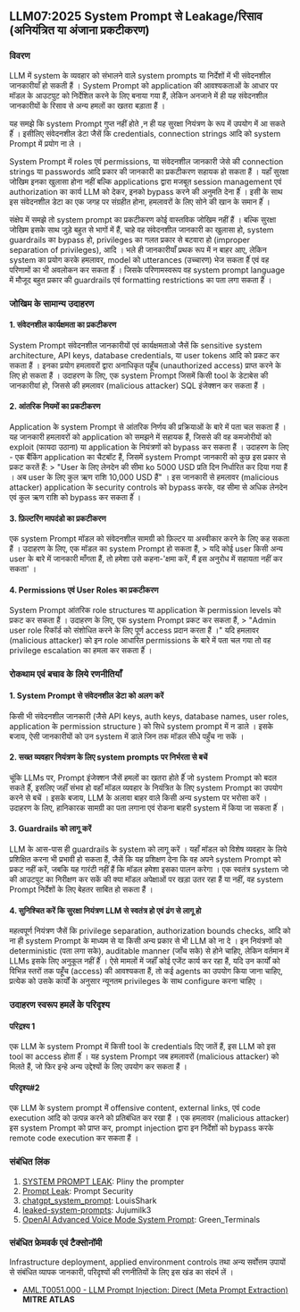 ## LLM07:2025 System Prompt से Leakage/रिसाव (अनियंत्रित या अंजाना प्रकटीकरण)

### विवरण

LLM में system के व्यवहार को संभालने वाले system prompts या निर्देशों में भी संवेदनशील जानकारीयाँ हो सकती हैं । System Prompt को application की आवश्यकताओं के आधार पर मॉडल के आउटपुट को निर्देशित करने के लिए बनाया गया हैं, लेकिन अनजाने में ही यह संवेदनशील जानकारीयों के रिसाव से अन्य हमलों का खतरा बड़ाता हैं ।

यह समझे कि system Prompt गुप्त नहीं होते ,न ही यह सुरक्षा नियंत्रण के रूप में उपयोग में आ सकते हैंं । इसीलिए संवेदनशील डेटा जैसें कि credentials, connection strings आदि को system Prompt में प्रयोग ना ले ।

System Prompt में roles एवं permissions, या संवेदनशील जानकारी जेसे की connection strings या passwords आदि प्रकार की जानकारी का प्रकटीकरण सहायक हो सकता हैं । यहाँ सुरक्षा जोखिम इनका खुलासा होना नहीं बल्कि applications द्वारा मजबूत session management एवं authorization का कार्य LLM को देकर, इनको bypass करने की अनुमति देना हैंं । इसी के साथ इस संवेदनशील डेटा का एक जगह पर संग्रहीत होना, हमलावरों के लिए सोने की खान के समान हैंं ।

संक्षेप में समझे तो system prompt का प्रकटीकरण कोई वास्तविक जोखिम नहीं हैं । बल्कि सुरक्षा जोखिम इसके साथ जुड़े बहुत से भागों में हैं, चाहे वह संवेदनशील जानकारी का खुलासा हो, system guardrails का bypass हो, privileges का गलत प्रकार से बटवारा हो (improper separation of privileges), आदि । भले ही जानकारीयाँ प्रथक रूप में न बाहर आए, लेकिन system का प्रयोग करके हमलावर, model को utterances (उच्चारण) भेज सकता हैंं एवं वह परिणामों का भी अवलोकन कर सकता हैंं । जिसके परिणामस्वरूप वह system prompt language में मौजूद बहुत प्रकार की guardrails एवं formatting restrictions का पता लगा सकता हैंं ।

### जोखिम के सामान्य उदाहरण

#### 1. संवेदनशील कार्यक्षमता का प्रकटीकरण 
  System Prompt संवेदनशील जानकारीयों एवं कार्यक्षमताओ जैसें कि sensitive system architecture, API keys, database credentials, या user tokens आदि को प्रकट कर सकता हैं । इनका प्रयोग हमलावरों द्वारा अनाधिकृत पहूँच (unauthorized access) प्राप्त करने के लिए हो सकता हैं । उदाहरण के लिए, एक system Prompt जिसमें किसी tool के डेटाबेस की जानकारीयां हो, जिससे की हमलावर (malicious attacker) SQL इंजेक्शन कर सकता हैं ।
#### 2. आंतरिक नियमों का प्रकटीकरण
  Application के system Prompt से आंतरिक निर्णय की प्रक्रियाओं के बारे में पता चल सकता हैं । यह जानकारी हमलावरों को application को समझने में सहायक हैं, जिससे की वह कमजोरीयों को exploit (फायदा उठाना) या application के नियंत्रणों को bypass कर सकता हैं । उदाहरण के लिए - एक बैंकिंग application का चैटबॉट हैं, जिसमें system Prompt जानकारी को कुछ इस प्रकार से प्रकट करतें हैं: 
    > "User के लिए लेनदेन की सीमा ko 5000 USD प्रति दिन निर्धारित कर दिया गया हैं । अब user के लिए कुल ऋण राशि 10,000 USD हैं" । इस जानकारी से हमलावर (malicious attacker) application के security controls को bypass करके, वह सीमा से अधिक लेनदेन एवं कुल ऋण राशि को bypass कर सकता हैंं ।
#### 3. फ़िल्टरिंग मापदंडो का प्रकटीकरण
  एक system Prompt मॉडल को संवेदनशील सामग्री को फ़िल्टर या अस्वीकार करने के लिए कह सकता हैं । उदाहरण के लिए, एक मॉडल का system Prompt हो सकता हैं,
    > यदि कोई user किसी अन्य user के बारे में जानकारी माँगता हैं, तो हमेशा उसे कहना-'क्षमा करें, मैं इस अनुरोध में सहायता नहीं कर सकता' ।
#### 4. Permissions एवं User Roles का प्रकटीकरण
  System Prompt आंतरिक role structures या application के permission levels को प्रकट कर सकता हैं । उदाहरण के लिए, एक system Prompt प्रकट कर सकता हैं,
    > "Admin user role रिकॉर्ड को संशोधित करने के लिए पूर्ण access प्रदान करता हैं ।" यदि हमलावर (malicious attacker) को इन role आधारित  permissions के बारे में पता चल गया तो वह privilege escalation का हमला कर सकता हैंं ।

### रोकथाम एवं बचाव के लिये रणनीतियाँ

#### 1. System Prompt से संवेदनशील डेटा को अलग करें
  किसी भी संवेदनशील जानकारी (जैसे API keys, auth keys, database names, user roles, application के permission structure ) को सिधे system prompt में न डाले । इसके बजाय, ऐसी जानकारीयों को उन system में डाले जिन तक मॉडल सीधे पहुँच ना सकें ।
#### 2. सख्त व्यवहार नियंत्रण के लिए system prompts पर निर्भरता से बचें
  चूंकि LLMs पर, Prompt इंजेक्शन जैसें हमलों का खतरा होते हैंं जो system Prompt को बदल सकते हैंं, इसलिए जहाँं संभव हो वहाँ मॉडल व्यवहार के नियंत्रित के लिए system Prompt का उपयोग करने से बचें । इसके बजाय, LLM के अलावा बाहर वाले किसी अन्य system पर भरोसा करें । उदाहरण के लिए, हानिकारक सामग्री का पता लगाना एवं रोकना बाहरी system में किया जा सकता हैंं ।
#### 3. Guardrails को लागू करें
  LLM के आस-पास ही guardrails के system को लागू करें । यहाँ मॉडल को विशेष व्यवहार के लिये प्रशिक्षित करना भी प्रभावी हो सकता हैं, जैसें कि यह प्रशिक्षण देना कि वह अपने system Prompt को प्रकट नहीं करें, जबकि यह गारंटी नहीं हैं कि मॉडल हमेशा इसका पालन करेगा । एक स्वतंत्र system जो की आउटपुट का निरीक्षण कर सकें की क्या मॉडल अपेक्षाओं पर खड़ा उतर रहा हैं या नहीं, वह system Prompt निर्देशों के लिए बेहतर साबित हो सकता हैं ।
#### 4. सुनिश्चित करें कि सुरक्षा नियंत्रण LLM से स्वतंत्र हो एवं ढंग से लागू हो
  महत्वपूर्ण नियंत्रण जैसें कि privilege separation, authorization bounds checks, आदि को ना ही system Prompt के माध्यम से या किसी अन्य प्रकार से भी LLM को ना दे । इन नियंत्रणों को deterministic (पता लगा सके), auditable manner (जाँच सके) से होने चाहिए, लेकिन वर्तमान में LLMs इसके लिए अनुकूल नहीं हैंं । ऐसे मामलों में जहाँं कोई एजेंट कार्य कर रहा हैं, यदि उन कार्यों को विभिन्न स्तरों तक पहूँच (access) की आवश्यकता हैं, तो कई agents का उपयोग किया जाना चाहिए, प्रत्येक को उसके कार्यों के अनुसार न्यूनतम privileges के साथ configure करना चाहिए ।

### उदाहरण स्वरूप हमलें के परिदृश्य

#### परिद्रश्य 1
  एक LLM के system Prompt में किसी tool के credentials दिए जातें हैं, इस LLM को इस tool का access होता हैंं । यह system Prompt जब हमलावरों (malicious attacker) को मिलते हैं, जो फिर इन्हे अन्य उद्देश्यों के लिए उपयोग कर सकता हैं ।
#### परिदृश्य#2
  एक LLM के system prompt में offensive content, external links, एवं code execution आदि को उत्पन्न करने को प्रतिबंधित कर रखा हैं । एक हमलावर (malicious attacker) इस system Prompt को प्राप्त कर, prompt injection द्वारा इन निर्देशों को bypass करके remote code execution कर सकता हैं ।

### संबंधित लिंक

1. [SYSTEM PROMPT LEAK](https://x.com/elder_plinius/status/1801393358964994062): Pliny the prompter
2. [Prompt Leak](https://www.prompt.security/vulnerabilities/prompt-leak): Prompt Security
3. [chatgpt_system_prompt](https://github.com/LouisShark/chatgpt_system_prompt): LouisShark
4. [leaked-system-prompts](https://github.com/jujumilk3/leaked-system-prompts): Jujumilk3
5. [OpenAI Advanced Voice Mode System Prompt](https://x.com/Green_terminals/status/1839141326329360579): Green_Terminals

### संबंधित फ्रेमवर्क एवं टैक्सोनॉमी

Infrastructure deployment, applied environment controls तथा अन्य सर्वोत्तम उपायों से संबंधित व्यापक जानकारी, परिदृश्यों की रणनीतियों के लिए इस खंड का संदर्भ लें ।

- [AML.T0051.000 - LLM Prompt Injection: Direct (Meta Prompt Extraction)](https://atlas.mitre.org/techniques/AML.T0051.000) **MITRE ATLAS**